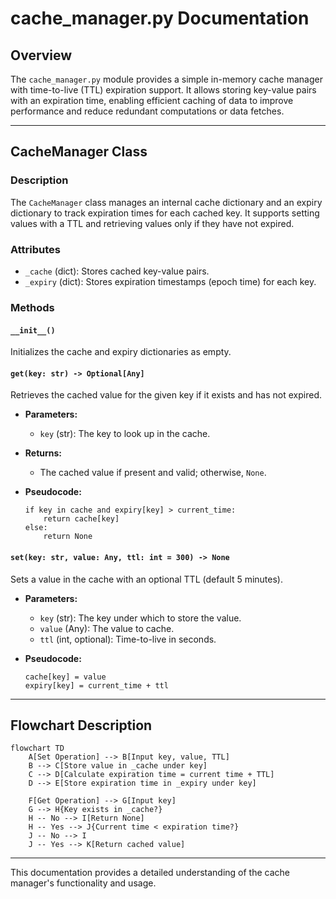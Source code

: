 # cache_manager.py Documentation

## Overview
The `cache_manager.py` module provides a simple in-memory cache manager with time-to-live (TTL) expiration support. It allows storing key-value pairs with an expiration time, enabling efficient caching of data to improve performance and reduce redundant computations or data fetches.

---

## CacheManager Class

### Description
The `CacheManager` class manages an internal cache dictionary and an expiry dictionary to track expiration times for each cached key. It supports setting values with a TTL and retrieving values only if they have not expired.

### Attributes
- `_cache` (dict): Stores cached key-value pairs.
- `_expiry` (dict): Stores expiration timestamps (epoch time) for each key.

### Methods

#### `__init__()`
Initializes the cache and expiry dictionaries as empty.

#### `get(key: str) -> Optional[Any]`
Retrieves the cached value for the given key if it exists and has not expired.

- **Parameters:**
  - `key` (str): The key to look up in the cache.

- **Returns:**
  - The cached value if present and valid; otherwise, `None`.
  
- **Pseudocode:**
  ```
  if key in cache and expiry[key] > current_time:
      return cache[key]
  else:
      return None
  ```

#### `set(key: str, value: Any, ttl: int = 300) -> None`
Sets a value in the cache with an optional TTL (default 5 minutes).

- **Parameters:**
  - `key` (str): The key under which to store the value.
  - `value` (Any): The value to cache.
  - `ttl` (int, optional): Time-to-live in seconds.

- **Pseudocode:**
  ```
  cache[key] = value
  expiry[key] = current_time + ttl
  ```

---

## Flowchart Description

```mermaid
flowchart TD
    A[Set Operation] --> B[Input key, value, TTL]
    B --> C[Store value in _cache under key]
    C --> D[Calculate expiration time = current time + TTL]
    D --> E[Store expiration time in _expiry under key]

    F[Get Operation] --> G[Input key]
    G --> H{Key exists in _cache?}
    H -- No --> I[Return None]
    H -- Yes --> J{Current time < expiration time?}
    J -- No --> I
    J -- Yes --> K[Return cached value]
```

---

This documentation provides a detailed understanding of the cache manager's functionality and usage.
